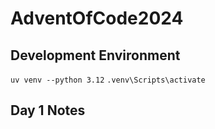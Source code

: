 # AdventOfCode2024
 
## Development Environment
`uv venv --python 3.12`
`.venv\Scripts\activate`

## Day 1 Notes